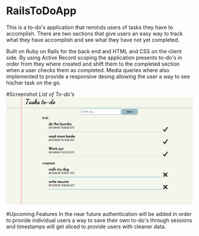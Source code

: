 # RailsToDoApp
This is a to-do's application that reminds users of tasks they have to accomplish. There are two sections that give users an easy way to track what they have accomplish and see what they have not yet completed.

Built on Ruby on Rails for the back end and HTML and CSS on the client side. By using Active Record scoping the application presents to-do's in order from they where created and shift them to the completed section when a user checks them as completed. Media queries where also implemented to provide a responsive desing allowing the user a way to see his/her task on the go.

#Screenshot *List of To-do's*
![List of To-do's](/todomain.png)


#Upcoming Features 
In the near future authentication will be added in order to provide individual users a way to save their own to-do's through sessions and timestamps will get sliced to provide users with cleaner data.

